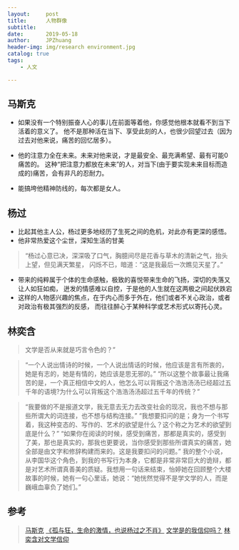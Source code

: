 ```yaml
---
layout:     post
title:      人物群像
subtitle:   
date:       2019-05-18
author:     JPZhuang
header-img: img/research environment.jpg
catalog: true
tags:
    - 人文

---
```


<head>
    <script src="https://cdn.mathjax.org/mathjax/latest/MathJax.js?config=TeX-AMS-MML_HTMLorMML" type="text/javascript"></script>
    <script type="text/x-mathjax-config">
        MathJax.Hub.Config({
            tex2jax: {
            skipTags: ['script', 'noscript', 'style', 'textarea', 'pre'],
            inlineMath: [['$','$']]
            }
        });
    </script>
</head>


## 马斯克

- 如果没有一个特别振奋人心的事儿在前面等着他，你感觉他根本就看不到当下活着的意义了。
他不是那种活在当下、享受此刻的人，也很少回望过去（因为过去对他来说，痛苦的回忆居多）。

- 他的注意力全在未来。未来对他来说，才是最安全、最充满希望、最有可能0痛苦的。
这种“把注意力都放在未来”的人，对当下(由于要实现未来目标而造成的)痛苦，会有非凡的忍耐力。

- 能搞垮他精神防线的，每次都是女人。


## 杨过

- 比起其他主人公，杨过更多地经历了生死之间的危机，对此亦有更深的感悟。
- 他非常热爱这个尘世，深知生活的甘美

>“杨过心意已决，深深吸了口气，胸臆间尽是花香与草木的清新之气，抬头上望，但见满天繁星，
闪烁不已，暗道：“这是我最后一次瞧见天星了。”

- 带来的纯粹属于个体的生命感触，极致的喜悦带来生命的飞扬，深切的失落又让人如狂如痴，
迸发的情感难以自控，于是他的人生就在这两极之间起伏跌宕
- 这样的人物感兴趣的焦点，在于内心而多于外在，他们或者不关心政治，或者对政治有极其强烈的反感，
而往往醉心于某种科学或艺术形式以寄托心灵。

## 林奕含

>文学是否从来就是巧言令色的？”

>“一个人说出情诗的时候，一个人说出情话的时候，他应该是言有所衷的，她是有志的，她是有情的，她应该是思无邪的。”
“所以这整个故事最让我痛苦的是，一个真正相信中文的人，他怎么可以背叛这个浩浩汤汤已经超过五千年的语境?为什么可以背叛这个浩浩汤汤超过五千年的传统？”

>“我要做的不是报道文学，我无意去无力去改变社会的现况，我也不想与那些所谓大的词连接，也不想与结构连接。”
“我想要扣问的是；身为一个书写着，我这种变态的、写作的、艺术的欲望是什么？这个称之为艺术的欲望到底是什么？”
“如果你在阅读的时候，感受到痛苦，那都是真实的，感受到了美，那也是真实的，那我也更要说，当你感受到那些所谓真实的痛苦，她全部是由文字和修辞构建而来的。这是我要扣问的问题。”
我的整个小说，从李国华这个角色，到我的书写行为本身，它都是非常非常巨大的诡辩，都是对艺术所谓真善美的质疑。我想用一句话来结束，怡婷她在回顾整个大楼故事的时候，她有一句心里话，她说：“她恍然觉得不是学文学的人，而是巍峨血辜负了她们。”



## 参考

>  [马斯克](https://www.zhihu.com/question/293834845/answer/488459310)
>  [《孤与狂，生命的激情，也说杨过之不肖》](https://www.zhihu.com/collection/250991260?page=1)
>  [文学是的我信仰吗？](https://zhuanlan.zhihu.com/p/30337898)
>  [林奕含对文学信仰](https://zhuanlan.zhihu.com/p/268415557)





